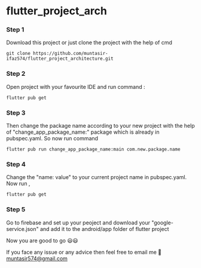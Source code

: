 # flutter_project_arch

### Step 1
Download this project or just clone the project with the help of cmd 

```
git clone https://github.com/muntasir-ifaz574/flutter_project_architecture.git
```

### Step 2
Open project with your favourite IDE and run command : 

```
flutter pub get
```

### Step 3
Then change the package name according to your new project with the help of "change_app_package_name:" package which is already in pubspec.yaml. So now run command

```
flutter pub run change_app_package_name:main com.new.package.name
```
### Step 4
Change the "name: value" to your current project name in pubspec.yaml. Now run ,

```
flutter pub get
```
### Step 5
Go to firebase and set up your peoject and download your "google-service.json" and add it to the android/app folder of flutter project


Now you are good to go :smiley::smiley:	

If you face any issue or any advice then feel free to email me
:speech_balloon:muntasir574@gmail.com
